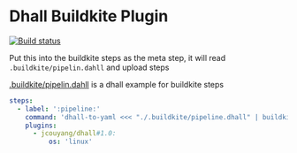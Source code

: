 # Dhall Buildkite Plugin

[![Build status](https://badge.buildkite.com/5178e1b291f93933bc2dd28a1451277e231144dfb73b2b1d71.svg)](https://buildkite.com/jcouyang/dhall-buildkite-plugin)

Put this into the buildkite steps as the meta step, it will read `.buildkite/pipelin.dahll` and upload steps

[.buildkite/pipelin.dahll](https://github.com/jcouyang/dhall-buildkite-plugin/blob/master/.buildkite/pipeline.dhall) is a dhall example for buildkite steps

```yaml
steps:
  - label: ':pipeline:'
    command: 'dhall-to-yaml <<< "./.buildkite/pipeline.dhall" | buildkite-agent pipeline upload'
    plugins:
      - jcouyang/dhall#1.0:
          os: 'linux'
```
